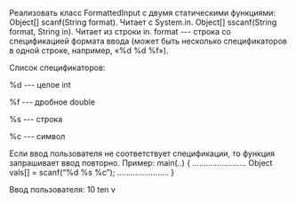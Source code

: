 Реализовать класс FormattedInput с двумя статическими функциями:
Object[] scanf(String format). Читает с System.in.
Object[] sscanf(String format, String in). Читает из строки in.
format --- строка со спецификацией формата ввода (может быть несколько спецификаторов в одной строке, например, «%d %d %f»).

Список спецификаторов:

%d --- целое int

%f --- дробное double

%s --- строка

%c --- символ


Если ввод пользователя не соответствует спецификации, то функция запрашивает ввод повторно.
Пример:
main(..) {
…………………...
    Object vals[] = scanf(“%d %s %c”);
…………………..
}


Ввод пользователя: 10 ten v
